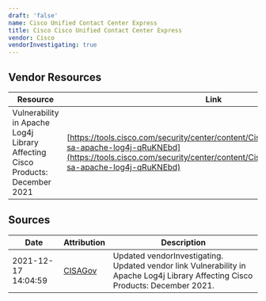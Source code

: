 ```yaml
---
draft: 'false'
name: Cisco Unified Contact Center Express
title: Cisco Cisco Unified Contact Center Express
vendor: Cisco
vendorInvestigating: true
---
```


## Vendor Resources
| Resource | Link |
| --- | --- |
| Vulnerability in Apache Log4j Library Affecting Cisco Products: December 2021 | [https://tools.cisco.com/security/center/content/CiscoSecurityAdvisory/cisco-sa-apache-log4j-qRuKNEbd](https://tools.cisco.com/security/center/content/CiscoSecurityAdvisory/cisco-sa-apache-log4j-qRuKNEbd) |



## Sources
| Date | Attribution | Description |
| --- | --- | --- |
| 2021-12-17 14:04:59 | [CISAGov](https://raw.githubusercontent.com/cisagov/log4j-affected-db/develop/README.md) | Updated vendorInvestigating. Updated vendor link Vulnerability in Apache Log4j Library Affecting Cisco Products: December 2021.  |
